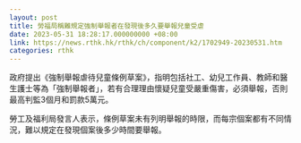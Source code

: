 ```yaml
---
layout: post
title: 勞福局稱難規定強制舉報者在發現後多久要舉報兒童受虐
date: 2023-05-31 18:28:17.000000000 +08:00
link: https://news.rthk.hk/rthk/ch/component/k2/1702949-20230531.htm
categories: rthk
---
```


政府提出《強制舉報虐待兒童條例草案》，指明包括社工、幼兒工作員、教師和醫生護士等為「強制舉報者」，若有合理理由懷疑兒童受嚴重傷害，必須舉報，否則最高判監3個月和罰款5萬元。

勞工及福利局發言人表示，條例草案未有列明舉報的時限，而每宗個案都有不同情況，難以規定在發現個案後多少時間要舉報。
